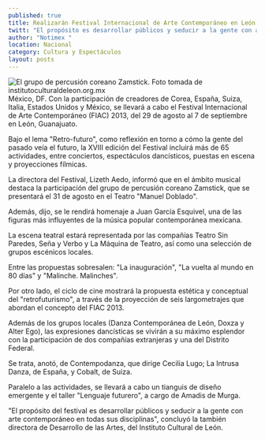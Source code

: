 ```yaml
---
published: true
title: Realizarán Festival Internacional de Arte Contemporáneo en León
twitt: "El propósito es desarrollar públicos y seducir a la gente con arte contemporáneo en todas sus disciplinas\", señaló la directora de Desarrollo de las Artes, del Instituto Cultural"
author: "Notimex "
location: Nacional
category: Cultura y Espectáculos
layout: posts
---
```


![El grupo de percusión coreano Zamstick. Foto tomada de institutoculturaldeleon.org.mx](http://i.imgur.com/QeM5n5sm.jpg)México, DF. Con la participación de creadores de Corea, España, Suiza, Italia, Estados Unidos y México, se llevará a cabo el Festival Internacional de Arte Contemporáneo (FIAC) 2013, del 29 de agosto al 7 de septiembre en León, Guanajuato.

Bajo el lema "Retro-futuro", como reflexión en torno a cómo la gente del pasado veía el futuro, la XVIII edición del Festival incluirá más de 65 actividades, entre conciertos, espectáculos dancísticos, puestas en escena y proyecciones fílmicas.

La directora del Festival, Lizeth Aedo, informó que en el ámbito musical destaca la participación del grupo de percusión coreano Zamstick, que se presentará el 31 de agosto en el Teatro "Manuel Doblado".

Además, dijo, se le rendirá homenaje a Juan García Esquivel, una de las figuras más influyentes de la música popular contemporánea mexicana.

La escena teatral estará representada por las compañías Teatro Sin Paredes, Seña y Verbo y La Máquina de Teatro, así como una selección de grupos escénicos locales.

Entre las propuestas sobresalen: "La inauguración", "La vuelta al mundo en 80 días" y "Malinche. Malinches".

Por otro lado, el ciclo de cine mostrará la propuesta estética y conceptual del "retrofuturismo", a través de la proyección de seis largometrajes que abordan el concepto del FIAC 2013.

Además de los grupos locales (Danza Contemporánea de León, Doxza y Alter Ego), las expresiones dancísticas se vivirán a su máximo esplendor con la participación de dos compañías extranjeras y una del Distrito Federal.

Se trata, anotó, de Contempodanza, que dirige Cecilia Lugo; La Intrusa Danza, de España, y Cobalt, de Suiza.

Paralelo a las actividades, se llevará a cabo un tianguis de diseño emergente y el taller "Lenguaje futurero", a cargo de Amadis de Murga.

"El propósito del festival es desarrollar públicos y seducir a la gente con arte contemporáneo en todas sus disciplinas", concluyó la también directora de Desarrollo de las Artes, del Instituto Cultural de León.
